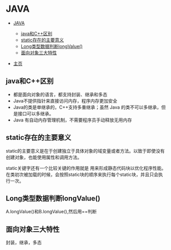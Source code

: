 # JAVA

- [JAVA](#java)
  - [java和C++区别](#java和c区别)
  - [static存在的主要意义](#static存在的主要意义)
  - [Long类型数据判断longValue()](#long类型数据判断longvalue)
  - [面向对象三大特性](#面向对象三大特性)

- [主页](README.md)

## java和C++区别

- 都是面向对象的语言，都支持封装、继承和多态
- Java不提供指针来直接访问内存，程序内存更加安全
- Java的类是单继承的，C++支持多重继承；虽然 Java 的类不可以多继承，但是接口可以多继承。
- Java 有自动内存管理机制，不需要程序员手动释放无用内存

## static存在的主要意义

static的主要意义是在于创建独立于具体对象的域变量或者方法。以致于即使没有创建对象，也能使用属性和调用方法。

static关键字还有一个比较关键的作用就是 用来形成静态代码块以优化程序性能。在类初次被加载的时候，会按照static块的顺序来执行每个static块，并且只会执行一次。

## Long类型数据判断longValue()

A.longValue()和B.longValue(),然后用==判断

## 面向对象三大特性

封装，继承，多态
